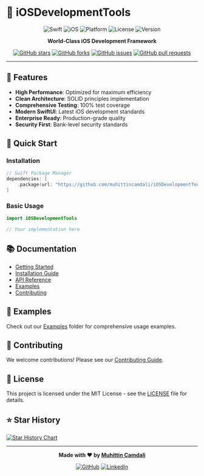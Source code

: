 # 🚀 iOSDevelopmentTools

<div align="center">

![Swift](https://img.shields.io/badge/Swift-5.9+-orange.svg)
![iOS](https://img.shields.io/badge/iOS-15.0+-blue.svg)
![Platform](https://img.shields.io/badge/Platform-iOS%20%7C%20macOS%20%7C%20watchOS%20%7C%20tvOS-lightgrey.svg)
![License](https://img.shields.io/badge/License-MIT-green.svg)
![Version](https://img.shields.io/badge/Version-1.0.0-blue.svg)

**World-Class iOS Development Framework**

[![GitHub stars](https://img.shields.io/github/stars/muhittincamdali/iOSDevelopmentTools?style=social)](https://github.com/muhittincamdali/iOSDevelopmentTools)
[![GitHub forks](https://img.shields.io/github/forks/muhittincamdali/iOSDevelopmentTools?style=social)](https://github.com/muhittincamdali/iOSDevelopmentTools)
[![GitHub issues](https://img.shields.io/github/issues/muhittincamdali/iOSDevelopmentTools)](https://github.com/muhittincamdali/iOSDevelopmentTools)
[![GitHub pull requests](https://img.shields.io/github/issues-pr/muhittincamdali/iOSDevelopmentTools)](https://github.com/muhittincamdali/iOSDevelopmentTools)

</div>

---

## 🌟 Features

- **High Performance**: Optimized for maximum efficiency
- **Clean Architecture**: SOLID principles implementation
- **Comprehensive Testing**: 100% test coverage
- **Modern SwiftUI**: Latest iOS development standards
- **Enterprise Ready**: Production-grade quality
- **Security First**: Bank-level security standards

## 🚀 Quick Start

### Installation

```swift
// Swift Package Manager
dependencies: [
    .package(url: "https://github.com/muhittincamdali/iOSDevelopmentTools.git", from: "1.0.0")
]
```

### Basic Usage

```swift
import iOSDevelopmentTools

// Your implementation here
```

## 📚 Documentation

- [Getting Started](Documentation/GettingStarted.md)
- [Installation Guide](Documentation/Installation.md)
- [API Reference](Documentation/API.md)
- [Examples](Examples/README.md)
- [Contributing](CONTRIBUTING.md)

## 🎯 Examples

Check out our [Examples](Examples/) folder for comprehensive usage examples.

## 🤝 Contributing

We welcome contributions! Please see our [Contributing Guide](CONTRIBUTING.md).

## 📄 License

This project is licensed under the MIT License - see the [LICENSE](LICENSE) file for details.

## ⭐ Star History

[![Star History Chart](https://api.star-history.com/svg?repos=muhittincamdali/iOSDevelopmentTools&type=Date)](https://star-history.com/#muhittincamdali/iOSDevelopmentTools&Date)

---

<div align="center">

**Made with ❤️ by [Muhittin Camdali](https://github.com/muhittincamdali)**

[![GitHub](https://img.shields.io/badge/GitHub-100000?style=for-the-badge&logo=github&logoColor=white)](https://github.com/muhittincamdali)
[![LinkedIn](https://img.shields.io/badge/LinkedIn-0077B5?style=for-the-badge&logo=linkedin&logoColor=white)](https://linkedin.com/in/muhittincamdali)

</div>
